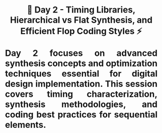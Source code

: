 <div align="center">
  <h1>🚀 Day 2 - Timing Libraries, Hierarchical vs Flat Synthesis, and Efficient Flop Coding Styles ⚡
  <div align="justify">

  <p align="justify">
  <b>Day 2 focuses on advanced synthesis concepts and optimization techniques essential for digital design implementation. This session covers timing characterization, synthesis methodologies, and coding best practices for sequential elements.</b>
  </p>
  
